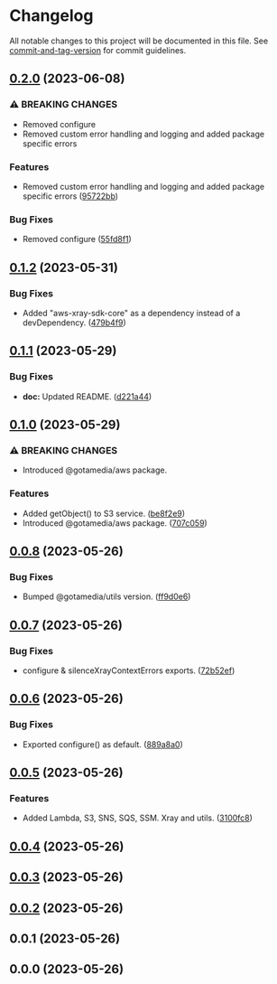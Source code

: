 # Changelog

All notable changes to this project will be documented in this file. See [commit-and-tag-version](https://github.com/absolute-version/commit-and-tag-version) for commit guidelines.

## [0.2.0](https://bitbucket.org/gotamedia/aws/compare/0.2.0..0.1.2) (2023-06-08)


### ⚠ BREAKING CHANGES

* Removed configure
* Removed custom error handling and logging and added package specific errors

### Features

* Removed custom error handling and logging and added package specific errors ([95722bb](https://bitbucket.org/gotamedia/aws/commits/95722bb00958e6f87c4e9bf78e0807c95d579888))


### Bug Fixes

* Removed configure ([55fd8f1](https://bitbucket.org/gotamedia/aws/commits/55fd8f1c1797f143f30a40d1c08396520f61cf54))

## [0.1.2](https://bitbucket.org/gotamedia/aws/compare/0.1.2..0.1.1) (2023-05-31)


### Bug Fixes

* Added "aws-xray-sdk-core" as a dependency instead of a devDependency. ([479b4f9](https://bitbucket.org/gotamedia/aws/commits/479b4f9a8ede2c49b0e362d2cf6cb182d5f70943))

## [0.1.1](https://bitbucket.org/gotamedia/aws/compare/0.1.1..0.1.0) (2023-05-29)


### Bug Fixes

* **doc:** Updated README. ([d221a44](https://bitbucket.org/gotamedia/aws/commits/d221a44fce6cf1f7005779000b625fe7d3f54227))

## [0.1.0](https://bitbucket.org/gotamedia/aws/compare/0.1.0..0.0.8) (2023-05-29)


### ⚠ BREAKING CHANGES

* Introduced @gotamedia/aws package.

### Features

* Added getObject() to S3 service. ([be8f2e9](https://bitbucket.org/gotamedia/aws/commits/be8f2e9d3427b8dee00b33bd3af19faf32615131))
* Introduced @gotamedia/aws package. ([707c059](https://bitbucket.org/gotamedia/aws/commits/707c0598d11d55e7a9c843537a407f22ca03811b))

## [0.0.8](https://bitbucket.org/gotamedia/aws/compare/0.0.8..0.0.7) (2023-05-26)


### Bug Fixes

* Bumped @gotamedia/utils version. ([ff9d0e6](https://bitbucket.org/gotamedia/aws/commits/ff9d0e6f971f77890376b6efb0fb5e83d7319554))

## [0.0.7](https://bitbucket.org/gotamedia/aws/compare/0.0.7..0.0.6) (2023-05-26)


### Bug Fixes

* configure & silenceXrayContextErrors exports. ([72b52ef](https://bitbucket.org/gotamedia/aws/commits/72b52efd2d694d49656d85fd0db86d7c5daac789))

## [0.0.6](https://bitbucket.org/gotamedia/aws/compare/0.0.6..0.0.5) (2023-05-26)


### Bug Fixes

* Exported configure() as default. ([889a8a0](https://bitbucket.org/gotamedia/aws/commits/889a8a0a7cb1e272db950811a8379d0e4946be2e))

## [0.0.5](https://bitbucket.org/gotamedia/aws/compare/0.0.5..0.0.4) (2023-05-26)


### Features

* Added Lambda, S3, SNS, SQS, SSM. Xray and utils. ([3100fc8](https://bitbucket.org/gotamedia/aws/commits/3100fc8c153a2e0772922073b6cdd782ccb8fe23))

## [0.0.4](https://bitbucket.org/gotamedia/aws/compare/0.0.4..0.0.3) (2023-05-26)

## [0.0.3](https://bitbucket.org/gotamedia/aws/compare/0.0.3..0.0.2) (2023-05-26)

## [0.0.2](https://bitbucket.org/gotamedia/aws/compare/0.0.2..0.0.1) (2023-05-26)

## 0.0.1 (2023-05-26)

## 0.0.0 (2023-05-26)

